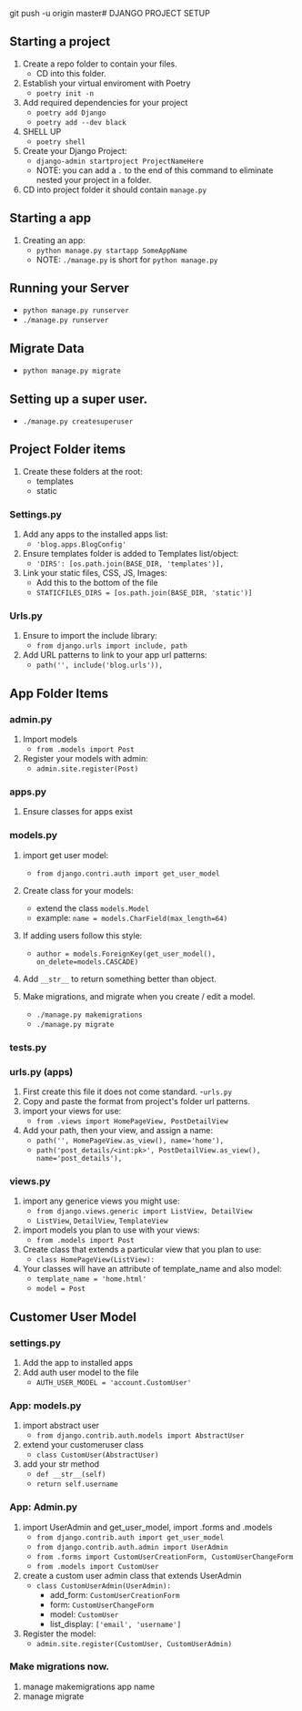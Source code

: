 git push -u origin master# DJANGO PROJECT SETUP

## Starting a project
1. Create a repo folder to contain your files.
    - CD into this folder.
2. Establish your virtual enviroment with Poetry
    - `poetry init -n`
3. Add required dependencies for your project
    - `poetry add Django`
    - `poetry add --dev black`
4. SHELL UP
    - `poetry shell` 
5. Create your Django Project:
    - `django-admin startproject ProjectNameHere`
    - NOTE: you can add a `.` to the end of this command to eliminate nested your project in a folder.  
6. CD into project folder it should contain `manage.py`  

## Starting a app
1. Creating an app:
    - `python manage.py startapp SomeAppName`  
    - NOTE: `./manage.py` is short for `python manage.py`  

## Running your Server
- `python manage.py runserver`  
- `./manage.py runserver`

## Migrate Data
- `python manage.py migrate`  

## Setting up a super user.
- `./manage.py createsuperuser`




## Project Folder items
1. Create these folders at the root:
    - templates
    - static

### Settings.py
1. Add any apps to the installed apps list:
    - `'blog.apps.BlogConfig'`
2. Ensure templates folder is added to Templates list/object:  
    - `'DIRS': [os.path.join(BASE_DIR, 'templates')],`
3. Link your static files, CSS, JS, Images:
    - Add this to the bottom of the file
    - `STATICFILES_DIRS = [os.path.join(BASE_DIR, 'static')]`
### Urls.py
1. Ensure to import the include library:
    - `from django.urls import include, path`
2. Add URL patterns to link to your app url patterns:
    - `path('', include('blog.urls')),`

## App Folder Items

### admin.py
1. Import models
    - `from .models import Post`
2. Register your models with admin:  
    - `admin.site.register(Post)`

### apps.py
1. Ensure classes for apps exist

### models.py
1. import get user model:
    - `from django.contri.auth import get_user_model`
2. Create class for your models:
    - extend the class `models.Model`
    - example: `name = models.CharField(max_length=64)`
3. If adding users follow this style:
    - `author = models.ForeignKey(get_user_model(), on_delete=models.CASCADE)`

4. Add `__str__` to return something better than object.  

5. Make migrations, and migrate when you create / edit a model.
    - `./manage.py makemigrations`
    - `./manage.py migrate`

### tests.py



### urls.py (apps)
1. First create this file it does not come standard.
    -`urls.py`  
2. Copy and paste the format from project's folder url patterns.
3. import your views for use:
    - `from .views import HomePageView, PostDetailView`
4. Add your path, then your view, and assign a name:
    - `path('', HomePageView.as_view(), name='home'),`
    - `path('post_details/<int:pk>', PostDetailView.as_view(), name='post_details'),`

### views.py
1. import any generice views you might use:
    - `from django.views.generic import ListView, DetailView`
    - `ListView`, `DetailView`, `TemplateView`
2. import models you plan to use with your views:
    - `from .models import Post`
3. Create class that extends a particular view that you plan to use:
    - `class HomePageView(ListView):`
3. Your classes will have an attribute of template_name and also model:
    - `template_name = 'home.html'`
    - `model = Post`

## Customer User Model

### settings.py
1. Add the app to installed apps 
2. Add auth user model to the file
    - `AUTH_USER_MODEL = 'account.CustomUser'`

### App: models.py
1. import abstract user
    - `from django.contrib.auth.models import AbstractUser`
2. extend your customeruser class  
    - `class CustomUser(AbstractUser)`  
3. add your str method  
    - `def __str__(self)`
    - `return self.username`  

### App: Admin.py
1. import UserAdmin and get_user_model, import .forms and .models
    - `from django.contrib.auth import get_user_model`  
    - `from django.contrib.auth.admin import UserAdmin`  
    - `from .forms import CustomUserCreationForm, CustomUserChangeForm`  
    - `from .models import CustomUser`  
2. create a custom user admin class that extends UserAdmin
    - `class CustomUserAdmin(UserAdmin):`  
        - add_form: `CustomUserCreationForm`
        - form: `CustomUserChangeForm`
        - model: `CustomUser`
        - list_display: `['email', 'username']`
3. Register the model:
    - `admin.site.register(CustomUser, CustomUserAdmin)`  

### Make migrations now.
1. manage makemigrations app name
2. manage migrate


